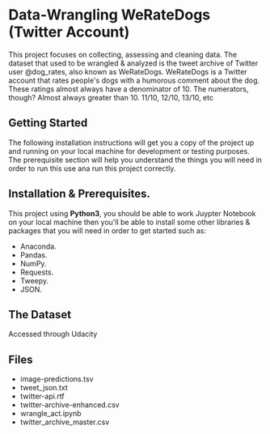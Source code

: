 # Data-Wrangling WeRateDogs (Twitter Account)
This project focuses on collecting, assessing and cleaning data. The dataset that used to be wrangled & analyzed is the tweet archive of Twitter user @dog_rates, also known as WeRateDogs. WeRateDogs is a Twitter account that rates people's dogs with a humorous comment about the dog. These ratings almost always have a denominator of 10. The numerators, though? Almost always greater than 10. 11/10, 12/10, 13/10, etc

## Getting Started
The following installation instructions will get you a copy of the project up and running on your local machine for development or testing purposes. The prerequisite section will help you understand the things you will need in order to run this use ana run this project correctly.

## Installation & Prerequisites.
  This project using **Python3**, you should be able to work Juypter Notebook on your local machine  then you'll be able to install some other libraries & packages that you will need in order to get started such as: 
  - Anaconda.
  - Pandas.
  - NumPy.
  - Requests.
  - Tweepy.
  - JSON.
  
  ## The Dataset
  Accessed through Udacity
  
  ## Files
  - image-predictions.tsv
  - tweet_json.txt
  - twitter-api.rtf
  - twitter-archive-enhanced.csv
  - wrangle_act.ipynb
  - twitter_archive_master.csv
